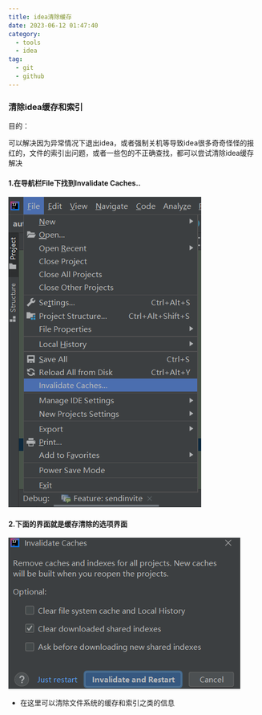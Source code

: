 ```yaml
---
title: idea清除缓存
date: 2023-06-12 01:47:40
category: 
  - tools
  - idea
tag: 
  - git
  - github
---
```

### 清除idea缓存和索引

目的：

​		可以解决因为异常情况下退出idea，或者强制关机等导致idea很多奇奇怪怪的报红的，文件的索引出问题，或者一些包的不正确查找，都可以尝试清除idea缓存解决



#### 1.在导航栏File下找到Invalidate Caches..

![image-20210604111119114](https://raw.githubusercontent.com/xvzhifeng/picture/main/ImgTypora/20210604111119.png)

#### 2.下面的界面就是缓存清除的选项界面

![image-20210604111220710](https://raw.githubusercontent.com/xvzhifeng/picture/main/ImgTypora/20210604111220.png)

- 在这里可以清除文件系统的缓存和索引之类的信息